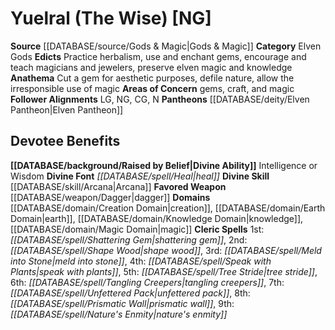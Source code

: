 ﻿---
ability:
- Intelligence
- Wisdom
ability_boost:
- Intelligence
- Wisdom
alignment: NG
deity:
- '[[DATABASE/deity/Yuelral|Yuelral]]'
- '[[DATABASE/deity/Elven Pantheon|ElvenPantheon]]'
deity_category: Elven Gods
divine_font: Heal
domain:
- '[[DATABASE/domain/Creation Domain|Creation]]'
- '[[DATABASE/domain/Earth Domain|Earth]]'
- '[[DATABASE/domain/Knowledge Domain|Knowledge]]'
- '[[DATABASE/domain/Magic Domain|Magic]]'
favored_weapon: '[[DATABASE/weapon/Dagger|Dagger]]'
follower_alignment:
- LG
- NG
- N
- CG
id: '111'
name: Yuelral
rarity: Common
skill:
- '[[DATABASE/skill/Arcana|Arcana]]'
source: '[[DATABASE/source/Gods & Magic|Gods & Magic]]'
type: Deity

---
# Yuelral (The Wise) [NG]

**Source** [[DATABASE/source/Gods & Magic|Gods & Magic]] 
**Category** Elven Gods
**Edicts** Practice herbalism, use and enchant gems, encourage and teach magicians and jewelers, preserve elven magic and knowledge
**Anathema** Cut a gem for aesthetic purposes, defile nature, allow the irresponsible use of magic
**Areas of Concern** gems, craft, and magic
**Follower Alignments** LG, NG, CG, N
**Pantheons** [[DATABASE/deity/Elven Pantheon|Elven Pantheon]]

## Devotee Benefits

**[[DATABASE/background/Raised by Belief|Divine Ability]]** Intelligence or Wisdom
**Divine Font** _[[DATABASE/spell/Heal|heal]]_
**Divine Skill** [[DATABASE/skill/Arcana|Arcana]]
**Favored Weapon** [[DATABASE/weapon/Dagger|dagger]]
**Domains** [[DATABASE/domain/Creation Domain|creation]], [[DATABASE/domain/Earth Domain|earth]], [[DATABASE/domain/Knowledge Domain|knowledge]], [[DATABASE/domain/Magic Domain|magic]]
**Cleric Spells** 1st: _[[DATABASE/spell/Shattering Gem|shattering gem]]_, 2nd: _[[DATABASE/spell/Shape Wood|shape wood]]_, 3rd: _[[DATABASE/spell/Meld into Stone|meld into stone]]_, 4th: _[[DATABASE/spell/Speak with Plants|speak with plants]]_, 5th: _[[DATABASE/spell/Tree Stride|tree stride]]_, 6th: _[[DATABASE/spell/Tangling Creepers|tangling creepers]]_, 7th: _[[DATABASE/spell/Unfettered Pack|unfettered pack]]_, 8th: _[[DATABASE/spell/Prismatic Wall|prismatic wall]]_, 9th: _[[DATABASE/spell/Nature's Enmity|nature's enmity]]_